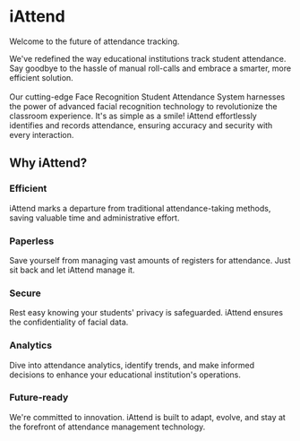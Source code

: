 # iAttend

Welcome to the future of attendance tracking. 

We've redefined the way educational institutions track student attendance.
             Say goodbye to the hassle of manual roll-calls
            and embrace a smarter, more efficient solution.  <br /> <br />
            Our cutting-edge Face Recognition Student Attendance System
            harnesses the power of advanced facial recognition technology to
            revolutionize the classroom experience.
             It's as simple as a smile!
            iAttend effortlessly identifies and records attendance, ensuring
          accuracy and security with every interaction.

## Why iAttend? 

### Efficient

iAttend marks a departure from traditional attendance-taking methods, saving valuable time and administrative effort.

### Paperless

Save yourself from managing vast amounts of registers for attendance. Just sit back and let iAttend manage it.

### Secure

Rest easy knowing your students' privacy is safeguarded. iAttend ensures the confidentiality of facial data.

### Analytics 

Dive into attendance analytics, identify trends, and make informed decisions to enhance your educational institution's operations.

### Future-ready

We're committed to innovation. iAttend is built to adapt, evolve, and stay at the forefront of attendance management technology.



